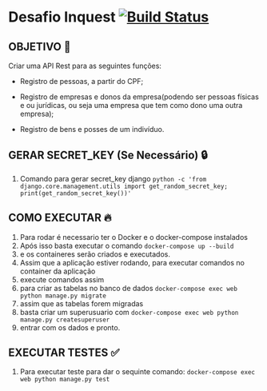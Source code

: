 # Desafio Inquest [![Build Status](https://travis-ci.org/Christian-Oliveira/desafio-inquest.svg?branch=master)](https://travis-ci.org/Christian-Oliveira/desafio-inquest)

## OBJETIVO 📝
Criar uma API Rest para as seguintes funções:
- Registro de pessoas, a partir do CPF;

- Registro de empresas e donos da empresa(podendo ser pessoas físicas e ou jurídicas, ou seja uma empresa que tem como dono uma outra empresa);

- Registro de bens e posses de um indivíduo.

## GERAR SECRET_KEY (Se Necessário) 🔒
1. Comando para gerar secret_key django
    ```python -c 'from django.core.management.utils import get_random_secret_key; print(get_random_secret_key())'```

## COMO EXECUTAR 🔥
1. Para rodar é necessario ter o Docker e o docker-compose instalados
2. Após isso basta executar o comando
    ```docker-compose up --build```
3. e os containeres serão criados e executados.
4. Assim que a aplicação estiver rodando, para executar comandos no container da aplicação
5. execute comandos assim
6. para criar as tabelas no banco de dados
    ```docker-compose exec web python manage.py migrate```
7. assim que as tabelas forem migradas
8. basta criar um superusuario com
    ```docker-compose exec web python manage.py createsuperuser```
9. entrar com os dados e pronto.

## EXECUTAR TESTES ✅
1. Para executar teste para dar o sequinte comando:
    ```docker-compose exec web python manage.py test```